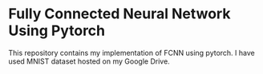 # Fully Connected Neural Network Using Pytorch
This repository contains my implementation of FCNN using pytorch. I have used MNIST dataset hosted on my Google Drive.

